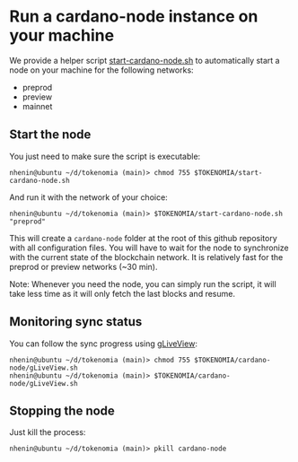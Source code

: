 # Run a cardano-node instance on your machine

We provide a helper script  [start-cardano-node.sh](../../start-cardano-node.sh) to automatically start a node on your machine for the following networks:
- preprod
- preview
- mainnet

## Start the node

You just need to make sure the script is executable:
```shell
nhenin@ubuntu ~/d/tokenomia (main)> chmod 755 $TOKENOMIA/start-cardano-node.sh
```

And run it with the network of your choice:
```shell
nhenin@ubuntu ~/d/tokenomia (main)> $TOKENOMIA/start-cardano-node.sh "preprod"
```

This will create a `cardano-node` folder at the root of this github repository with all configuration files.
You will have to wait for the node to synchronize with the current state of the blockchain network. It is relatively fast for the preprod or preview networks (~30 min).

Note: Whenever you need the node, you can simply run the script, it will take less time as it will only fetch the last blocks and resume.

## Monitoring sync status

You can follow the sync progress using [gLiveView](https://cardano-community.github.io/guild-operators/Scripts/gliveview/):
```shell
nhenin@ubuntu ~/d/tokenomia (main)> chmod 755 $TOKENOMIA/cardano-node/gLiveView.sh
nhenin@ubuntu ~/d/tokenomia (main)> $TOKENOMIA/cardano-node/gLiveView.sh
```

## Stopping the node

Just kill the process:
```shell
nhenin@ubuntu ~/d/tokenomia (main)> pkill cardano-node
```
